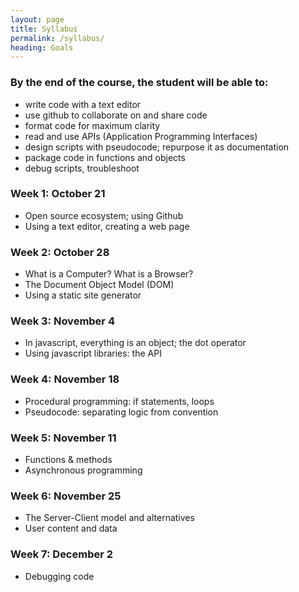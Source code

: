 ```yaml
---
layout: page
title: Syllabus
permalink: /syllabus/
heading: Goals
---
```


### By the end of the course, the student will be able to:
- write code with a text editor
- use github to collaborate on and share code
- format code for maximum clarity
- read and use APIs (Application Programming Interfaces)
- design scripts with pseudocode; repurpose it as documentation
- package code in functions and objects
- debug scripts, troubleshoot

### Week 1: October 21
- Open source ecosystem; using Github
- Using a text editor, creating a web page

### Week 2: October 28
- What is a Computer?  What is a Browser?
- The Document Object Model (DOM)
- Using a static site generator

### Week 3: November 4
- In javascript, everything is an object; the dot operator
- Using javascript libraries: the API

### Week 4: November 18
- Procedural programming: if statements, loops
- Pseudocode: separating logic from convention

### Week 5: November 11
- Functions & methods
- Asynchronous programming

### Week 6: November 25
- The Server-Client model and alternatives
- User content and data

### Week 7: December 2
- Debugging code
